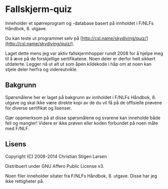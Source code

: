 Fallskjerm-quiz
===============

Inneholder et spørreprogram og -database basert på innholdet i F/NLFs Håndbok,
8. utgave.

Du kan teste ut programmet selv på
[http://csl.name/skydiving/quiz/](http://csl.name/skydiving/quiz/). 

Laget dette mens jeg var aktiv fallskjermhopper rundt 2008 for å hjelpe meg til
å æve på de forskjellige sertifikatene.  Noen deler er derfor helt sikkert
utdaterte.  Legger nå ut alt ut som åpen kildekode i håp om at noen kan stjele
deler herfra og videreutvikle.

Bakgrunn
--------

Spørsmålene her er laget på bakgrunn av innholdet i F/NLFs Håndbok, 8. utgave
og skal ikke være direkte kopi av de du vil få på de offisielle prøvene for
diverse sertifikat og lisenser.

Gjør oppmerksom på at disse spørsmålene og svarene kan inneholde både feil
og mangler! Videre er ikke prøven eller koden forbundet på noen måte med F/NLF.

Lisens
------

Copyright (C) 2008-2014 Christian Stigen Larsen

Distribuert under GNU Affero Public License v3.

Noen filer inneholder sitater fra F/NLFs Håndbok, 8. utgave. Disse har jeg ikke
rettigheter på.
